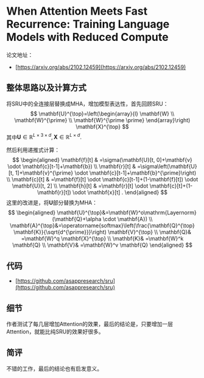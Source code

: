 # When Attention Meets Fast Recurrence: Training Language Models with Reduced Compute

论文地址：

- [https://arxiv.org/abs/2102.12459](https://arxiv.org/abs/2102.12459)



## 整体思路以及计算方式

将SRU中的全连接层替换成MHA，增加模型表达性，首先回顾SRU：
$$
\mathbf{U}^{\top}=\left(\begin{array}{l}
\mathbf{W} \\
\mathbf{W}^{\prime} \\
\mathbf{W}^{\prime \prime}
\end{array}\right) \mathbf{X}^{\top}
$$
其中$\mathbf{U} \in \mathbb{R}^{L \times 3 \times d}, \mathbf{X} \in \mathbb{R}^{L \times d}.$

然后利用递推式计算：
$$
\begin{aligned}
\mathbf{f}[t] & =\sigma(\mathbf{U}[t, 0]+\mathbf{v} \odot \mathbf{c}[t-1]+\mathbf{b}) \\
\mathbf{r}[t] & =\sigma\left(\mathbf{U}[t, 1]+\mathbf{v}^{\prime} \odot \mathbf{c}[t-1]+\mathbf{b}^{\prime}\right) \\
\mathbf{c}[t] & =\mathbf{f}[t] \odot \mathbf{c}[t-1]+(1-\mathbf{f}[t]) \odot \mathbf{U}[t, 2] \\
\mathbf{h}[t] & =\mathbf{r}[t] \odot \mathbf{c}[t]+(1-\mathbf{r}[t]) \odot \mathbf{x}[t] .
\end{aligned}
$$
这里的改进是，将$\mathbf U$部分替换为MHA：
$$
\begin{aligned}
\mathbf{U}^{\top}&=\mathbf{W}^o\mathrm{Layernorm}(\mathbf{Q}+\alpha \cdot \mathbf{A}) \\
\mathbf{A}^{\top}&=\operatorname{softmax}\left(\frac{\mathbf{Q}^{\top} \mathbf{K}}{\sqrt{d^{\prime}}}\right) \mathbf{V}^{\top} \\
\mathbf{Q}& =\mathbf{W}^q \mathbf{X}^{\top} \\
\mathbf{K}& =\mathbf{W}^k \mathbf{Q} \\
\mathbf{V}& =\mathbf{W}^v \mathbf{Q}
\end{aligned}
$$


## 代码

- [https://github.com/asappresearch/sru](https://github.com/asappresearch/sru)



## 细节

作者测试了每几层增加Attention的效果，最后的结论是，只要增加一层Attention，就能比纯SRU的效果好很多。



## 简评

不错的工作，最后的结论也有启发意义。